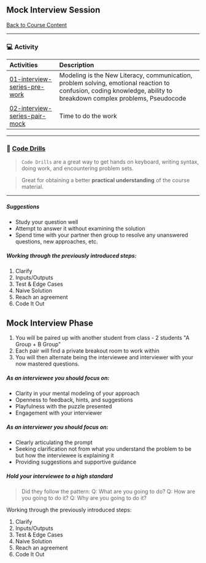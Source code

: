 ## Mock Interview Session
[Back to Course Content](../../README.md)

-----
### :computer: Activity

|  Activities |  Description |
|:--	|:--
|[01-interview-series-pre-work](./activities/01-interview-series-pre-work)| Modeling is the New Literacy, communication, problem solving, emotional reaction to confusion, coding knowledge, ability to breakdown complex problems, Pseudocode |
|[02-interview-series-pair-mock](./activities/02-interview-series-pair-mock)| Time to do the work |


------
### :dart: **[Code Drills](code-drills/README.md)**

> `Code Drills` are a great way to get hands on keyboard, writing syntax, doing work, and encountering problem sets. 

> Great for obtaining a better **practical understanding** of the course material. 

-----


##### Suggestions

* Study your question well
* Attempt to answer it without examining the solution
* Spend time with your partner then group to resolve any unanswered questions, new approaches, etc.

##### Working through the previously introduced steps:

1. Clarify
2. Inputs/Outputs
3. Test & Edge Cases
4. Naive Solution
5. Reach an agreement
6. Code It Out


## Mock Interview Phase 


1. You will be paired up with another student from class - 2 students "A Group + B Group"
2. Each pair will find a private breakout room to work within
3. You will then alternate being the interviewee and interviewer with your now mastered questions.

##### As an interviewee you should focus on:
* Clarity in your mental modeling of your approach
* Openness to feedback, hints, and suggestions
* Playfulness with the puzzle presented
* Engagement with your interviewer

##### As an interviewer you should focus on:
* Clearly articulating the prompt
* Seeking clarification not from what you understand the problem to be but how the interviewee is explaining it
* Providing suggestions and supportive guidance

##### Hold your interviewee to a high standard
> Did they follow the pattern:
  Q: What are you going to do?
  Q: How are you going to do it?
  Q: Why are you going to do it?

Working through the previously introduced steps:

1. Clarify
2. Inputs/Outputs
3. Test & Edge Cases
4. Naive Solution
5. Reach an agreement
6. Code It Out







